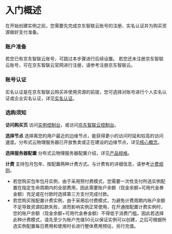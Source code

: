 # 入门概述

在开始创建实例之前，您需要先完成京东智联云账号的注册、实名认证并为购买资源做好支付准备。

### 账户准备

若您已有京东智联云账号，可跳过本步骤进行后续设置。 若您还未注册京东智联云账号，可在京东智联云官网进行注册，请参考注册京东智联云。

### 账号认证

实名认证是在京东智联云购买并使用资源的前提，您可选择对账号进行个人实名认证或企业实名认证，详见[实名认证](https://docs.jdcloud.com/cn/real-name-verification/introduction)。

### 选购须知

**访问购买页** 
访问[实例控制台](https://cps-edge-console.jdcloud.com/instance/list)，或访问[京东智联云控制台](https://console.jdcloud.com/overview)。

**选择节点** 
选择离您的用户最近的边缘节点，能获得更小的访问时延和较高的访问速度。分布式云物理服务器已开放售卖或正在建设的边缘节点，详见[核心概念](../Introduction/Core-Concepts.md)。

**选择服务器配置** 
分布式云物理服务器配置介绍，详见[产品规格](../Introduction/Specifications.md)。

**计费** 
支持包月包年、按配置两种计费方式。与计费有的详细信息，请参考[计费规则](../Pricing/Billing-Rules.md)。<br/>
- 若您购买包年包月实例，由于采用预付费模式，您需要一次性支付所选实例配置在指定生命周期内的全部费用，因此需要账户余额（现金余额+可用代金券金额）充足或在付款时选择第三方支付完成付款。<br/>
- 若您购买按配置计费实例，由于采用后付费模式，为避免计费周期内账户余额不足导致资源扣款失败，进而影响实例正常使用，在开通按配置计费实例时，您的账户余额（现金余额+可用代金券金额）不得低于消费门槛。因此若选择此种计费模式，请先至少为账户充值50元以保证实例可以创建，之后可根据所选实例配置每日费用和使用时长进行整体费用预估，另行充值。

